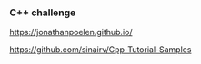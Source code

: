 ### C++ challenge

https://jonathanpoelen.github.io/

https://github.com/sinairv/Cpp-Tutorial-Samples
